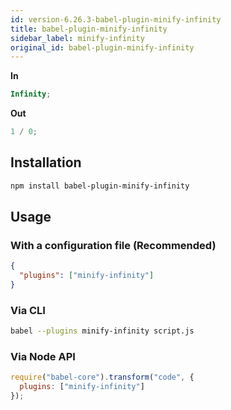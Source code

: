 ```yaml
---
id: version-6.26.3-babel-plugin-minify-infinity
title: babel-plugin-minify-infinity
sidebar_label: minify-infinity
original_id: babel-plugin-minify-infinity
---
```


**In**

```javascript
Infinity;
```

**Out**

```javascript
1 / 0;
```

## Installation

```sh
npm install babel-plugin-minify-infinity
```

## Usage

### With a configuration file (Recommended)

```json
{
  "plugins": ["minify-infinity"]
}
```

### Via CLI

```sh
babel --plugins minify-infinity script.js
```

### Via Node API

```javascript
require("babel-core").transform("code", {
  plugins: ["minify-infinity"]
});
```

